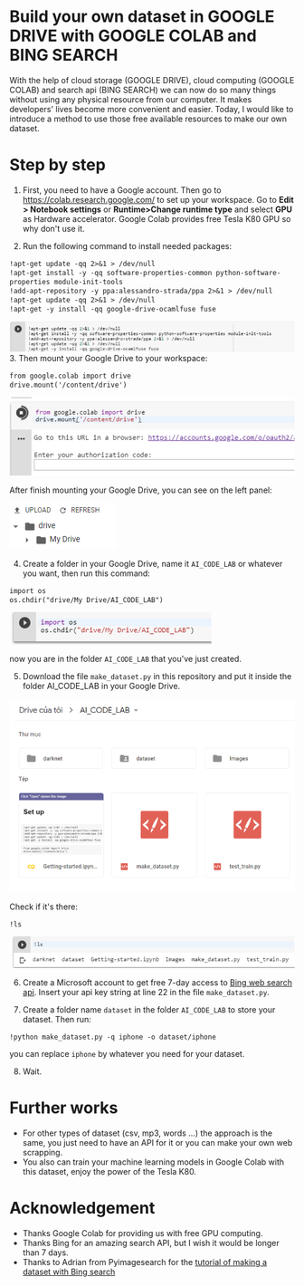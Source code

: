 # Build your own dataset in GOOGLE DRIVE with GOOGLE COLAB and BING SEARCH
With the help of cloud storage (GOOGLE DRIVE), cloud computing (GOOGLE COLAB) and search api (BING SEARCH) we can now do so many things without using any physical resource from our computer. It makes developers' lives become more convenient and easier. Today, I would like to introduce a method to use those free available resources to make our own dataset. 

# Step by step 

 1. First, you need to have a Google account. Then go to https://colab.research.google.com/ to set up your workspace. Go to <b>Edit > Notebook settings</b> or <b>Runtime>Change runtime type</b> and select <b>GPU</b> as Hardware accelerator. Google Colab provides free Tesla K80 GPU so why don't use it. 

 2. Run the following command to install needed packages:
 
 ```
 !apt-get update -qq 2>&1 > /dev/null 
 !apt-get install -y -qq software-properties-common python-software-properties module-init-tools
 !add-apt-repository -y ppa:alessandro-strada/ppa 2>&1 > /dev/null
 !apt-get update -qq 2>&1 > /dev/null
 !apt-get -y install -qq google-drive-ocamlfuse fuse
 ```
 
 ![Alt text](https://github.com/habom2310/build-own-dataset-in-google-drive-with-google-colab-and-bing-search/blob/master/images/1.PNG)
 3. Then mount your Google Drive to your workspace:
 
 ```
 from google.colab import drive
 drive.mount('/content/drive')
 ```
 
 ![Alt text](https://github.com/habom2310/build-own-dataset-in-google-drive-with-google-colab-and-bing-search/blob/master/images/2.PNG)
 
 After finish mounting your Google Drive, you can see on the left panel:
 
 ![Alt text](https://github.com/habom2310/build-own-dataset-in-google-drive-with-google-colab-and-bing-search/blob/master/images/5.PNG)

 4. Create a folder in your Google Drive, name it `AI_CODE_LAB` or whatever you want, then run this command:
 
 ```
 import os
 os.chdir("drive/My Drive/AI_CODE_LAB")
 ```
 
![Alt text](https://github.com/habom2310/build-own-dataset-in-google-drive-with-google-colab-and-bing-search/blob/master/images/4.PNG)
 
 now you are in the folder `AI_CODE_LAB` that you've just created.
 
 5. Download the file `make_dataset.py` in this repository and put it inside the folder AI_CODE_LAB in your Google Drive.
 
 ![Alt text](https://github.com/habom2310/build-own-dataset-in-google-drive-with-google-colab-and-bing-search/blob/master/images/6.PNG)
 
 Check if it's there:
 
 ```
 !ls
 ```
 
 ![Alt text](https://github.com/habom2310/build-own-dataset-in-google-drive-with-google-colab-and-bing-search/blob/master/images/8.PNG)
 
 6. Create a Microsoft account to get free 7-day access to [Bing web search api](https://azure.microsoft.com/en-us/services/cognitive-services/bing-web-search-api/). Insert your api key string at line 22 in the file `make_dataset.py`.
 
 7. Create a folder name `dataset` in the folder `AI_CODE_LAB` to store your dataset. Then run:
 
 ```
 !python make_dataset.py -q iphone -o dataset/iphone
 ```
 
 you can replace `iphone` by whatever you need for your dataset.
 
 8. Wait.
 
# Further works
 - For other types of dataset (csv, mp3, words ...) the approach is the same, you just need to have an API for it or you can make your own web scrapping.
 - You also can train your machine learning models in Google Colab with this dataset, enjoy the power of the Tesla K80.
 
# Acknowledgement
- Thanks Google Colab for providing us with free GPU computing.
- Thanks Bing for an amazing search API, but I wish it would be longer than 7 days.
- Thanks to Adrian from Pyimagesearch for the [tutorial of making a dataset with Bing search](https://www.pyimagesearch.com/2018/04/09/how-to-quickly-build-a-deep-learning-image-dataset/)
